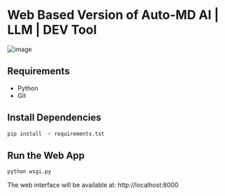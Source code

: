 # Web Based Version of Auto-MD AI | LLM | DEV Tool

![image](https://github.com/user-attachments/assets/311521b2-d09b-4a6e-8e07-adec17359199)


## Requirements

- Python
- Git

## Install Dependencies

```bash
pip install -r requirements.txt
```

## Run the Web App

```bash
python wsgi.py
```

The web interface will be available at: http://localhost:8000
